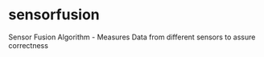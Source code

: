 # sensorfusion

Sensor Fusion Algorithm - Measures Data from different sensors to assure correctness
